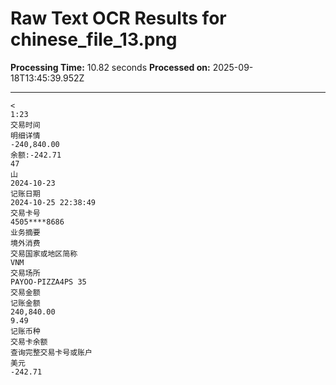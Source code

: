 # Raw Text OCR Results for chinese_file_13.png

**Processing Time:** 10.82 seconds
**Processed on:** 2025-09-18T13:45:39.952Z

---

```text
<
1:23
交易时间
明细详情
-240,840.00
余额:-242.71
47
山
2024-10-23
记账日期
2024-10-25 22:38:49
交易卡号
4505****8686
业务摘要
境外消费
交易国家或地区简称
VNM
交易场所
PAYOO-PIZZA4PS 35
交易金额
记账金额
240,840.00
9.49
记账币种
交易卡余额
查询完整交易卡号或账户
美元
-242.71
```